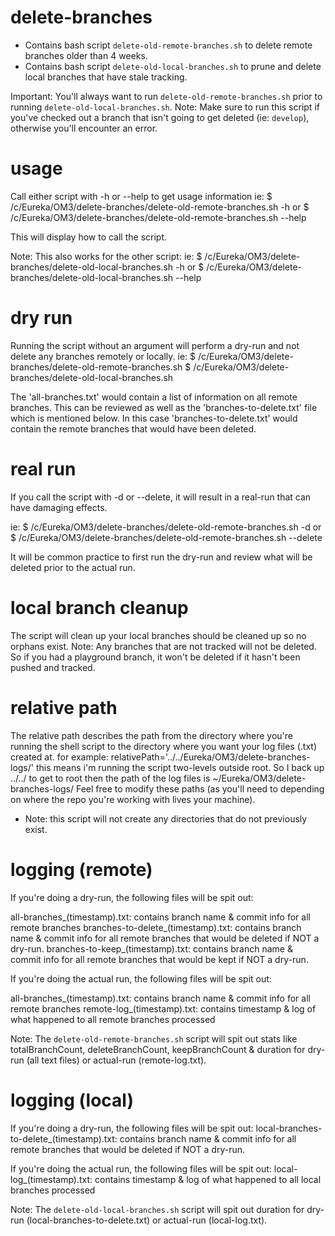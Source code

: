 # delete-branches

-   Contains bash script `delete-old-remote-branches.sh` to delete remote branches older than 4 weeks.
-   Contains bash script `delete-old-local-branches.sh` to prune and delete local branches that have stale tracking.

Important: You'll always want to run `delete-old-remote-branches.sh` prior to running `delete-old-local-branches.sh`.
Note: Make sure to run this script if you've checked out a branch that isn't going to get deleted (ie: `develop`), otherwise you'll encounter an error.

# usage

Call either script with -h or --help to get usage information
ie: $ /c/Eureka/OM3/delete-branches/delete-old-remote-branches.sh -h
or 
    $ /c/Eureka/OM3/delete-branches/delete-old-remote-branches.sh --help

This will display how to call the script.

Note: This also works for the other script:
ie: $ /c/Eureka/OM3/delete-branches/delete-old-local-branches.sh -h
or 
    $ /c/Eureka/OM3/delete-branches/delete-old-local-branches.sh --help

# dry run

Running the script without an argument will perform a dry-run and not delete any branches remotely or locally.
ie: $ /c/Eureka/OM3/delete-branches/delete-old-remote-branches.sh
$ /c/Eureka/OM3/delete-branches/delete-old-local-branches.sh

The 'all-branches.txt' would contain a list of information on all remote branches.
This can be reviewed as well as the 'branches-to-delete.txt' file which is mentioned below.
In this case 'branches-to-delete.txt' would contain the remote branches that would have been deleted.

# real run

If you call the script with -d or --delete, it will result in a real-run that can have damaging effects.

ie: $ /c/Eureka/OM3/delete-branches/delete-old-remote-branches.sh -d 
or 
   $ /c/Eureka/OM3/delete-branches/delete-old-remote-branches.sh --delete

It will be common practice to first run the dry-run and review what will be deleted prior to the actual run.

# local branch cleanup

The script will clean up your local branches should be cleaned up so no orphans exist.
Note: Any branches that are not tracked will not be deleted. So if you had a playground branch, it won't be deleted if it hasn't been pushed and tracked.

# relative path

The relative path describes the path from the directory where you're running the shell script to the directory
where you want your log files (.txt) created at.
for example: relativePath='../../Eureka/OM3/delete-branches-logs/'
this means i'm running the script two-levels outside root. So I back up ../../ to get to root
then the path of the log files is ~/Eureka/OM3/delete-branches-logs/
Feel free to modify these paths (as you'll need to depending on where the repo you're working with lives your machine).

-   Note: this script will not create any directories that do not previously exist.

# logging (remote)

If you're doing a dry-run, the following files will be spit out:

all-branches\_(timestamp).txt: contains branch name & commit info for all remote branches
branches-to-delete\_(timestamp).txt: contains branch name & commit info for all remote branches that would be deleted if NOT a dry-run.
branches-to-keep\_(timestamp).txt: contains branch name & commit info for all remote branches that would be kept if NOT a dry-run.

If you're doing the actual run, the following files will be spit out:

all-branches\_(timestamp).txt: contains branch name & commit info for all remote branches
remote-log\_(timestamp).txt: contains timestamp & log of what happened to all remote branches processed

Note: The `delete-old-remote-branches.sh` script will spit out stats like totalBranchCount, deleteBranchCount, keepBranchCount & duration for dry-run (all text files) or actual-run (remote-log.txt).

# logging (local)

If you're doing a dry-run, the following files will be spit out:
local-branches-to-delete\_(timestamp).txt: contains branch name & commit info for all remote branches that would be deleted if NOT a dry-run.

If you're doing the actual run, the following files will be spit out:
local-log\_(timestamp).txt: contains timestamp & log of what happened to all local branches processed

Note: The `delete-old-local-branches.sh` script will spit out duration for dry-run (local-branches-to-delete.txt) or actual-run (local-log.txt).
